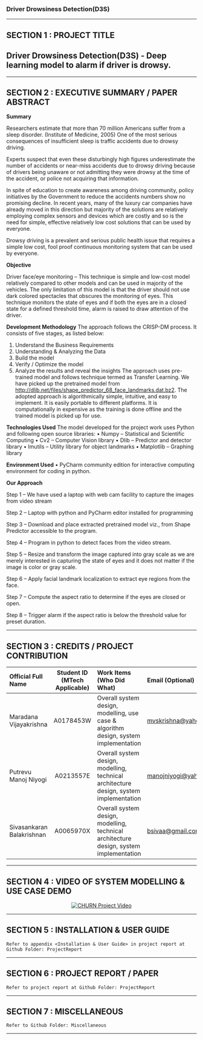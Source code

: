 ﻿### Driver Drowsiness Detection(D3S)

---

## SECTION 1 : PROJECT TITLE
## Driver Drowsiness Detection(D3S)  - Deep learning model to alarm if driver is drowsy.

---

## SECTION 2 : EXECUTIVE SUMMARY / PAPER ABSTRACT

**Summary**

Researchers estimate that more than 70 million Americans suffer from a sleep disorder. (Institute of Medicine, 2005) One of the most serious consequences of insufficient sleep is traffic accidents due to drowsy driving.

Experts suspect that even these disturbingly high figures underestimate the number of accidents or near-miss accidents due to drowsy driving because of drivers being unaware or not admitting they were drowsy at the time of the accident, or police not acquiring that information.

In spite of education to create awareness among driving community, policy initiatives by the Government to reduce the accidents numbers show no promising decline. In recent years, many of the luxury car companies have already moved in this direction but majority of the solutions are relatively employing complex sensors and devices which are costly and so is the need for simple, effective relatively low cost solutions that can be used by everyone.

Drowsy driving is a prevalent and serious public health issue that requires a simple low cost, fool proof continuous monitoring system that can be used by everyone.

**Objective**

Driver face/eye monitoring – This technique is simple and low-cost model relatively compared to other models and can be used in majority of the vehicles. The only limitation of this model is that the driver should not use dark colored spectacles that obscures the monitoring of eyes. 
This technique monitors the state of eyes and if both the eyes are in a closed state for a defined threshold time, alarm is raised to draw attention of the driver.


**Development Methodology**
The approach follows the CRISP-DM process. It consists of five stages, as listed below:
1)	Understand the Business Requirements
2)	Understanding & Analyzing the Data
3)	Build the model
4)	Verify / Optimize the model
5)	Analyze the results and reveal the insights
The approach uses pre-trained model and follows technique termed as Transfer Learning. We have picked up the pretrained model from http://dlib.net/files/shape_predictor_68_face_landmarks.dat.bz2. 
The adopted approach is algorithmically simple, intuitive, and easy to implement. It is easily portable to different platforms. It is computationally in expensive as the training is done offline and the trained model is picked up for use.

**Technologies Used**
The model developed for the project work uses Python and following open source libraries:
•	Numpy – Statistical and Scientific Computing
•	Cv2 – Computer Vision library
•	Dlib – Predictor and detector library
•	Imutils – Utility library for object landmarks
•	Matplotlib – Graphing library

**Environment Used**
•	PyCharm community edition for interactive computing environment for coding in python.


**Our Approach**

Step 1 – We have used a laptop with web cam facility to capture the images from video stream

Step 2 – Laptop with python and PyCharm editor installed for programming

Step 3 – Download and place extracted pretrained model viz., from Shape Predictor accessible to the program.

Step 4 – Program in python to detect faces from the video stream.

Step 5 – Resize and transform the image captured into gray scale as we are merely interested in capturing the state of eyes and it does not matter if the image is color or gray scale.

Step 6 – Apply facial landmark localization to extract eye regions from the face.

Step 7 – Compute the aspect ratio to determine if the eyes are closed or open.

Step 8 – Trigger alarm if the aspect ratio is below the threshold value for preset duration.

---

## SECTION 3 : CREDITS / PROJECT CONTRIBUTION

| Official Full Name  | Student ID (MTech Applicable)  | Work Items (Who Did What) | Email (Optional) |
| :------------ |:---------------:| :-----| :-----|
| Maradana Vijayakrishna | A0178453W |Overall system design, modelling, use case & algorithm design, system implementation | mvskrishna@yahoo.com |
| Putrevu Manoj Niyogi | A0213557E |Overall system design, modelling, technical architecture design, system implementation | manojniyogi@yahoo.com |
| Sivasankaran Balakrishnan | A0065970X |Overall system design, modelling, technical architecture design, system implementation | bsivaa@gmail.com |

---

## SECTION 4 : VIDEO OF SYSTEM MODELLING & USE CASE DEMO
<div align="center">
  <a href="https://youtu.be/LX3SzWYeCGo">
    <img src="http://i3.ytimg.com/vi/LX3SzWYeCGo/hqdefault.jpg" alt="CHURN Project Video">
  </a>
</div>

---

## SECTION 5 : INSTALLATION & USER GUIDE

`Refer to appendix <Installation & User Guide> in project report at Github Folder: ProjectReport`

---

## SECTION 6 : PROJECT REPORT / PAPER

`Refer to project report at Github Folder: ProjectReport`

---

## SECTION 7 : MISCELLANEOUS

`Refer to Github Folder: Miscellaneous`

---

